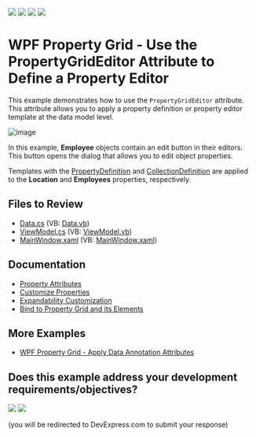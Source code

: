 <!-- default badges list -->
![](https://img.shields.io/endpoint?url=https://codecentral.devexpress.com/api/v1/VersionRange/605927629/22.2.2%2B)
[![](https://img.shields.io/badge/Open_in_DevExpress_Support_Center-FF7200?style=flat-square&logo=DevExpress&logoColor=white)](https://supportcenter.devexpress.com/ticket/details/T1149514)
[![](https://img.shields.io/badge/📖_How_to_use_DevExpress_Examples-e9f6fc?style=flat-square)](https://docs.devexpress.com/GeneralInformation/403183)
[![](https://img.shields.io/badge/💬_Leave_Feedback-feecdd?style=flat-square)](#does-this-example-address-your-development-requirementsobjectives)
<!-- default badges end -->
# WPF Property Grid - Use the PropertyGridEditor Attribute to Define a Property Editor

This example demonstrates how to use the `PropertyGridEditor` attribute. This attribute allows you to apply a property definition or property editor template at the data model level.

![image](https://user-images.githubusercontent.com/65009440/221146096-1da027de-5582-492d-a69e-8dbaa19354fa.png)

In this example, **Employee** objects contain an edit button in their editors. This button opens the dialog that allows you to edit object properties.

Templates with the [PropertyDefinition](https://docs.devexpress.com/WPF/15521/controls-and-libraries/property-grid/property-definitions) and [CollectionDefinition](https://docs.devexpress.com/WPF/15719/controls-and-libraries/property-grid/property-definitions/collection-definitions) are applied to the **Location** and **Employees** properties, respectively.

## Files to Review

- [Data.cs](./CS/PropertyGridEditorAttribute/Data.cs) (VB: [Data.vb](./VB/PropertyGridEditorAttribute/Data.vb))
- [ViewModel.cs](./CS/PropertyGridEditorAttribute/ViewModel.cs) (VB: [ViewModel.vb](./VB/PropertyGridEditorAttribute/ViewModel.vb))
- [MainWindow.xaml](./CS/PropertyGridEditorAttribute/MainWindow.xaml) (VB: [MainWindow.xaml](./VB/PropertyGridEditorAttribute/MainWindow.xaml))

## Documentation

- [Property Attributes](https://docs.devexpress.com/WPF/15623/controls-and-libraries/property-grid/property-attributes)
- [Customize Properties](https://docs.devexpress.com/WPF/401044/controls-and-libraries/property-grid/property-definitions/customize-properties)
- [Expandability Customization](https://docs.devexpress.com/WPF/117149/controls-and-libraries/property-grid/expandability-customization)
- [Bind to Property Grid and its Elements](https://docs.devexpress.com/WPF/403662/controls-and-libraries/property-grid/bind-to-property-grid-in-xaml)

## More Examples

- [WPF Property Grid - Apply Data Annotation Attributes](https://github.com/DevExpress-Examples/wpf-property-grid-apply-data-annotation-attributes)
<!-- feedback -->
## Does this example address your development requirements/objectives?

[<img src="https://www.devexpress.com/support/examples/i/yes-button.svg"/>](https://www.devexpress.com/support/examples/survey.xml?utm_source=github&utm_campaign=wpf-property-grid-use-data-annotations-to-define-property-editor&~~~was_helpful=yes) [<img src="https://www.devexpress.com/support/examples/i/no-button.svg"/>](https://www.devexpress.com/support/examples/survey.xml?utm_source=github&utm_campaign=wpf-property-grid-use-data-annotations-to-define-property-editor&~~~was_helpful=no)

(you will be redirected to DevExpress.com to submit your response)
<!-- feedback end -->
